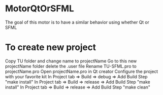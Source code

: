 # MotorQtOrSFML
The goal of this motor is to have a similar behavior using whether Qt or SFML

# To create new project
Copy TU folder and change name to projectName
Go to this new projectName folder
delete the .user file
Rename TU-SFML.pro to projectName.pro
Open projectName.pro in Qt creator
Configure the project with your favorite kit
In Project tab => Build => debug => Add Build Step "make install"
In Project tab => Build => release => Add Build Step "make install"
In Project tab => Build => release => Add Build Step "make clean"